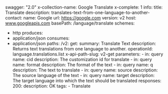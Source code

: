 swagger: "2.0"
x-collection-name: Google Translate
x-complete: 1
info:
  title: Translate
  description: translates-text-from-one-language-to-another-
  contact:
    name: Google
    url: https://google.com
  version: v2
host: www.googleapis.com
basePath: /language/translate
schemes:
- http
produces:
- application/json
consumes:
- application/json
paths:
  /v2:
    get:
      summary: Translate Text
      description: Returns text translations from one language to another.
      operationId: language.translations.list
      x-api-path-slug: v2-get
      parameters:
      - in: query
        name: cid
        description: The customization id for translate
      - in: query
        name: format
        description: The format of the text
      - in: query
        name: q
        description: The text to translate
      - in: query
        name: source
        description: The source language of the text
      - in: query
        name: target
        description: The target language into which the text should be translated
      responses:
        200:
          description: OK
      tags:
      - Translate